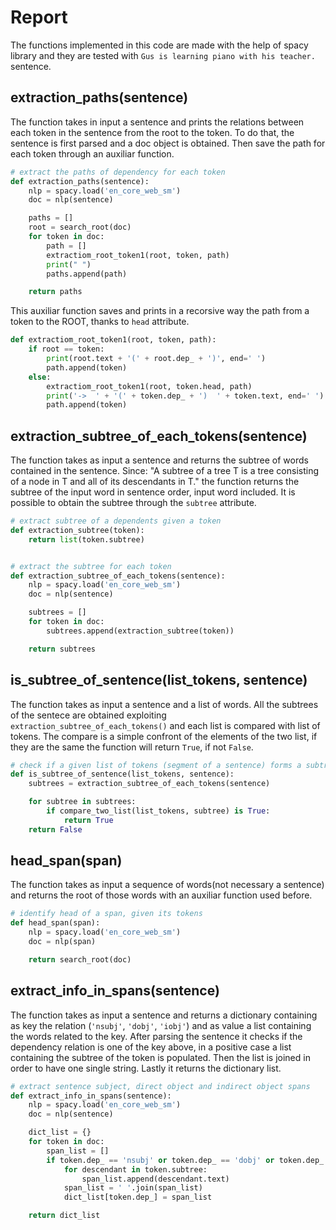 # Report

The functions implemented in this code are made with the help of spacy library and
they are tested with `Gus is learning piano with his teacher.` sentence.

## extraction_paths(sentence)
The function takes in input a sentence and prints the relations between each token in the sentence from the root to the token.
To do that, the sentence is first parsed and a doc object is obtained. Then save the path for each token through an auxiliar function.

```python
# extract the paths of dependency for each token
def extraction_paths(sentence):
    nlp = spacy.load('en_core_web_sm')
    doc = nlp(sentence)

    paths = []
    root = search_root(doc)
    for token in doc:
        path = []
        extractiom_root_token1(root, token, path)
        print(" ")
        paths.append(path)

    return paths
```

This auxiliar function saves and prints in a recorsive way the path from a token to the ROOT, thanks to `head` attribute.

```python
def extractiom_root_token1(root, token, path):
    if root == token:
        print(root.text + '(' + root.dep_ + ')', end=' ')
        path.append(token)
    else:
        extractiom_root_token1(root, token.head, path)
        print('->  ' + '(' + token.dep_ + ')  ' + token.text, end=' ')
        path.append(token)
```
## extraction_subtree_of_each_tokens(sentence)
The function takes as input a sentence and returns the subtree of words contained in the sentence.
Since: "A subtree of a tree T is a tree consisting of a node in T and all of its descendants in T." the function returns the subtree of the input word in sentence order, input word included.
It is possible to obtain the subtree through the `subtree` attribute.

```python
# extract subtree of a dependents given a token
def extraction_subtree(token):
    return list(token.subtree)


# extract the subtree for each token
def extraction_subtree_of_each_tokens(sentence):
    nlp = spacy.load('en_core_web_sm')
    doc = nlp(sentence)

    subtrees = []
    for token in doc:
        subtrees.append(extraction_subtree(token))

    return subtrees
```

## is_subtree_of_sentence(list_tokens, sentence)
The function takes as input a sentence and a list of words. 
All the subtrees of the sentece are obtained exploiting `extraction_subtree_of_each_tokens()` and 
 each list is compared with list of tokens. The compare is a simple confront of the elements of the two list, if they are the same the function will return `True`, if not `False`.

```python
# check if a given list of tokens (segment of a sentence) forms a subtree
def is_subtree_of_sentence(list_tokens, sentence):
    subtrees = extraction_subtree_of_each_tokens(sentence)

    for subtree in subtrees:
        if compare_two_list(list_tokens, subtree) is True:
            return True
    return False

```

## head_span(span)
The function takes as input a sequence of words(not necessary a sentence) and returns the root of those words with an auxiliar function used before.


```python
# identify head of a span, given its tokens
def head_span(span):
    nlp = spacy.load('en_core_web_sm')
    doc = nlp(span)

    return search_root(doc)
```

## extract_info_in_spans(sentence)
The function takes as input a sentence and returns a dictionary containing as key the relation (`'nsubj'`, `'dobj'`, `'iobj'`) and as value a list containing the words related to the key.
After parsing the sentence it checks if the dependency relation is one of the key above, in a positive case a list containing the subtree of the token is populated. Then the list is joined in order to have one single string. 
Lastly it returns the dictionary list.

```python
# extract sentence subject, direct object and indirect object spans
def extract_info_in_spans(sentence):
    nlp = spacy.load('en_core_web_sm')
    doc = nlp(sentence)

    dict_list = {}
    for token in doc:
        span_list = []
        if token.dep_ == 'nsubj' or token.dep_ == 'dobj' or token.dep_ == 'iobj':
            for descendant in token.subtree:
                span_list.append(descendant.text)
            span_list = ' '.join(span_list)
            dict_list[token.dep_] = span_list

    return dict_list
```
